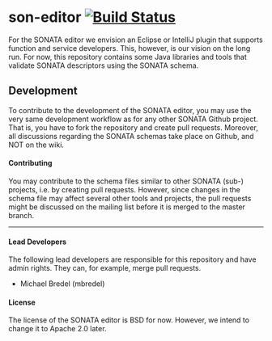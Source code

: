 # son-editor [![Build Status](http://jenkins.sonata-nfv.eu/buildStatus/icon?job=son-editor)](http://jenkins.sonata-nfv.eu/job/son-editor/)

For the SONATA editor we envision an Eclipse or IntelliJ plugin that supports function and service developers. This, however, is our vision on the long run. For now, this repository contains some Java libraries and tools that validate SONATA descriptors using the SONATA schema.

## Development

To contribute to the development of the SONATA editor, you may use the very same development workflow as for any other SONATA Github project. That is, you have to fork the repository and create pull requests. Moreover, all discussions regarding the SONATA schemas take place on Github, and NOT on the wiki.

#### Contributing

You may contribute to the schema files similar to other SONATA (sub-) projects, i.e. by creating pull requests. However, since changes in the schema file may affect several other tools and projects, the pull requests might be discussed on the mailing list before it is merged to the master branch.

---
#### Lead Developers

The following lead developers are responsible for this repository and have admin rights. They can, for example, merge pull requests.

- Michael Bredel (mbredel)

#### License

The license of the SONATA editor is BSD for now. However, we intend to change it to Apache 2.0 later.
